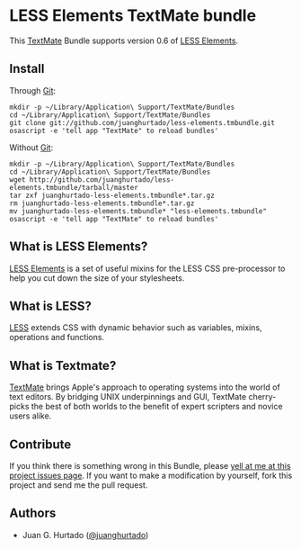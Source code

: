 # LESS Elements TextMate bundle

This [TextMate](http://macromates.com/ "TextMate — The Missing Editor for Mac OS X") Bundle supports version 0.6 of [LESS Elements](http://lesselements.com/ "LESS Elements: a collection of useful LESS mixins").

## Install

Through [Git](http://git-scm.com/ "Git - Fast Version Control System"):

```
mkdir -p ~/Library/Application\ Support/TextMate/Bundles
cd ~/Library/Application\ Support/TextMate/Bundles
git clone git://github.com/juanghurtado/less-elements.tmbundle.git
osascript -e 'tell app "TextMate" to reload bundles'
```

Without [Git](http://git-scm.com/ "Git - Fast Version Control System"):

```
mkdir -p ~/Library/Application\ Support/TextMate/Bundles
cd ~/Library/Application\ Support/TextMate/Bundles
wget http://github.com/juanghurtado/less-elements.tmbundle/tarball/master
tar zxf juanghurtado-less-elements.tmbundle*.tar.gz
rm juanghurtado-less-elements.tmbundle*.tar.gz
mv juanghurtado-less-elements.tmbundle* "less-elements.tmbundle"
osascript -e 'tell app "TextMate" to reload bundles'
```

## What is LESS Elements?

[LESS Elements](http://lesselements.com/ "LESS Elements: a collection of useful LESS mixins") is a set of useful mixins for the LESS CSS pre-processor to help you cut down the size of your stylesheets.

## What is LESS?

[LESS](http://lesscss.org/ "LESS &laquo; The Dynamic Stylesheet language") extends CSS with dynamic behavior such as variables, mixins, operations and functions.

## What is Textmate?

[TextMate](http://macromates.com/ "TextMate — The Missing Editor for Mac OS X") brings Apple's approach to operating systems into the world of text editors. By bridging UNIX underpinnings and GUI, TextMate cherry-picks the best of both worlds to the benefit of expert scripters and novice users alike.

## Contribute

If you think there is something wrong in this Bundle, please [yell at me at this project issues page](https://github.com/juanghurtado/less-elements.tmbundle/issues). If you want to make a modification by yourself, fork this project and send me the pull request.

## Authors

- Juan G. Hurtado ([@juanghurtado](http://github.com/juanghurtado))